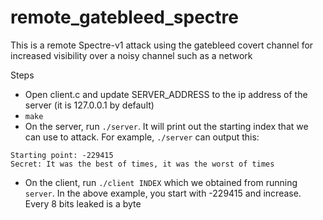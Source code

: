 # remote_gatebleed_spectre

This is a remote Spectre-v1 attack using the gatebleed covert channel for increased visibility over a noisy channel such as a network

Steps
- Open client.c and update SERVER_ADDRESS to the ip address of the server (it is 127.0.0.1 by default)
- `make`
- On the server, run `./server`. It will print out the starting index that we can use to attack. 
For example, `./server` can output this:
```
Starting point: -229415
Secret: It was the best of times, it was the worst of times
```

- On the client, run `./client INDEX` which we obtained from running `server`. In the above example, you start with -229415 and increase. Every 8 bits leaked is a byte

 
